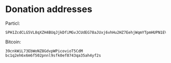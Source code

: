 # Donation addresses

Particl:
```
SPH1ZcdCLG5VL8qXZH4BUqJjkDfiMGvJCUdEG78aJUxj6vhHu2HZ7EehjWqmYTpmHUPN1EVxffogQSyaZCYBVQvo6bgqbgAsomTbxv
```

Bitcoin:
```
39cnkWiL73EbWoNZ8GdvpWPicovioT5CdM
bc1q2eh6x6m6f502pnnl9sfk0ef8743qa35ah4yf2s
```
